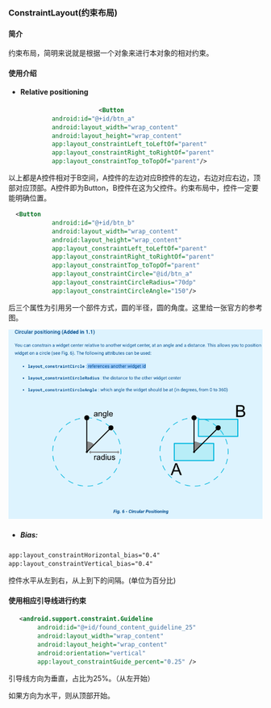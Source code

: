 ### ConstraintLayout(约束布局)

#### 简介

约束布局，简明来说就是根据一个对象来进行本对象的相对约束。

#### 使用介绍

* #### Relative positioning

```xml
						 <Button
            android:id="@+id/btn_a"
            android:layout_width="wrap_content"
            android:layout_height="wrap_content"
            app:layout_constraintLeft_toLeftOf="parent"
            app:layout_constraintRight_toRightOf="parent"
            app:layout_constraintTop_toTopOf="parent"/>
```

以上都是A控件相对于B空间，A控件的左边对应B控件的左边，右边对应右边，顶部对应顶部。A控件即为Button，B控件在这为父控件。约束布局中，控件一定要能明确位置。

```xml
  <Button
            android:id="@+id/btn_b"
            android:layout_width="wrap_content"
            android:layout_height="wrap_content"
            app:layout_constraintLeft_toLeftOf="parent"
            app:layout_constraintRight_toRightOf="parent"
            app:layout_constraintTop_toTopOf="parent"
            app:layout_constraintCircle="@id/btn_a"
            app:layout_constraintCircleRadius="70dp"
            app:layout_constraintCircleAngle="150"/>
```

后三个属性为引用另一个部件方式，圆的半径，圆的角度。这里给一张官方的参考图。

![](../img/constraintLayout-1.png)

* ##### Bias:

```xml
app:layout_constraintHorizontal_bias="0.4"
app:layout_constraintVertical_bias="0.4"
```



控件水平从左到右，从上到下的间隔。(单位为百分比)

#### 使用相应引导线进行约束

```xml
   <android.support.constraint.Guideline
        android:id="@+id/found_content_guideline_25"
        android:layout_width="wrap_content"
        android:layout_height="wrap_content"
        android:orientation="vertical"
        app:layout_constraintGuide_percent="0.25" />

```

引导线方向为垂直，占比为25%。（从左开始）

如果方向为水平，则从顶部开始。